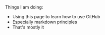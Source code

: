 Things I am doing:
- Using this page to learn how to use GitHub
- Especially markdown principles
- That's mostly it
